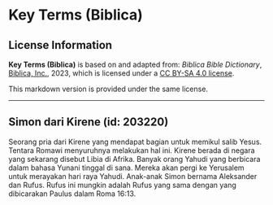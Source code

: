 # Key Terms (Biblica)

## License Information

**Key Terms (Biblica)** is based on and adapted from: _Biblica Bible Dictionary_, [Biblica, Inc.](https://www.biblica.com/), 2023, which is licensed under a [CC BY-SA 4.0 license](https://creativecommons.org/licenses/by-sa/4.0/legalcode.en).

This markdown version is provided under the same license.



--------------------------------

## Simon dari Kirene (id: 203220)

Seorang pria dari Kirene yang mendapat bagian untuk memikul salib Yesus. Tentara Romawi menyuruhnya melakukan hal ini. Kirene berada di negara yang sekarang disebut Libia di Afrika. Banyak orang Yahudi yang berbicara dalam bahasa Yunani tinggal di sana. Mereka akan pergi ke Yerusalem untuk merayakan hari raya Yahudi. Anak\-anak Simon bernama Aleksander dan Rufus. Rufus ini mungkin adalah Rufus yang sama dengan yang dibicarakan Paulus dalam Roma 16:13\.


